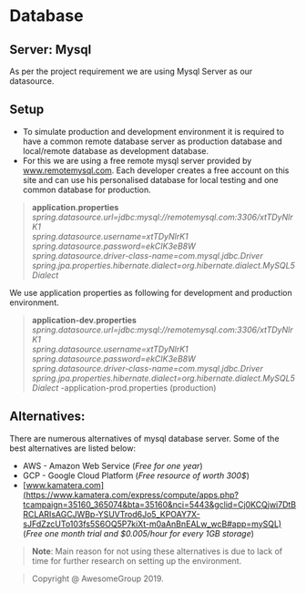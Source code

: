 
# Database
## Server: Mysql
As per the project requirement we are using Mysql Server as our datasource.

## Setup
- To simulate production and development environment it is required to have a common remote database server as production database and local/remote database as development database.
- For this we are using a free remote mysql server provided by www.remotemysql.com. Each developer creates a free account on this site and can use his personalised database for local testing and one common database for production.
>**application.properties**
>*spring.datasource.url=jdbc:mysql://remotemysql.com:3306/xtTDyNlrK1*  
>*spring.datasource.username=xtTDyNlrK1*  
>*spring.datasource.password=ekCIK3eB8W*  
>*spring.datasource.driver-class-name=com.mysql.jdbc.Driver*
>*spring.jpa.properties.hibernate.dialect=org.hibernate.dialect.MySQL5Dialect*

We use application properties as following for development and production environment.
>**application-dev.properties**
>*spring.datasource.url=jdbc:mysql://remotemysql.com:3306/xtTDyNlrK1*  
>*spring.datasource.username=xtTDyNlrK1*  
>*spring.datasource.password=ekCIK3eB8W*  
>*spring.datasource.driver-class-name=com.mysql.jdbc.Driver*
>*spring.jpa.properties.hibernate.dialect=org.hibernate.dialect.MySQL5Dialect*
-application-prod.properties (production)

## Alternatives:
There are numerous alternatives of mysql database server. Some of the best alternatives are listed below:
+  AWS - Amazon Web Service (*Free for one year*)
+ GCP - Google Cloud Platform (*Free resource of worth 300$*)
+ [www.kamatera.com](https://www.kamatera.com/express/compute/apps.php?tcampaign=35160_365074&bta=35160&nci=5443&gclid=Cj0KCQjwi7DtBRCLARIsAGCJWBp-YSUVTrod6Jo5_KPOAY7X-sJFdZzcUTo103fs5S6OQ5P7kiXt-m0aAnBnEALw_wcB#app=mySQL) (*Free one month trial and $0.005/hour for every 1GB storage*)

>**Note**: Main reason for not using these alternatives is due to lack of time for further research on setting up the environment.


> Copyright @ AwesomeGroup 2019.
<!--stackedit_data:
eyJoaXN0b3J5IjpbLTE0NTg5NTYxODksNzUyNDM1Mjc5LDE0MT
EwNzg4ODcsLTE3NjY1NDU3MDRdfQ==
-->